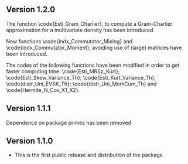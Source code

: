 ## Version 1.2.0

The function \code{Esti_Gram_Charlier}, to compute a Gram-Charlier approximation for a multivariate density has been introduced. 

New functions \code{indx_Commutator_Mixing} and \code{indx_Commutator_Moment}, avoiding use of (large) matrices have been introduced.

The codes of the following functions have been modified in order to get faster computing time: \code{Esti_MRSz_Kurt};  \code{Esti_Skew_Variance_Th}; \code{Esti_Kurt_Variance_Th}; \code{distr_Uni_EVSK_Th}; \code{distr_Uni_MomCum_Th} and \code{Hermite_N_Cov_X1_X2}.

## Version 1.1.1

Dependence on package primes has been removed


## Version 1.1.0

* This is the first public release and distribution of the package